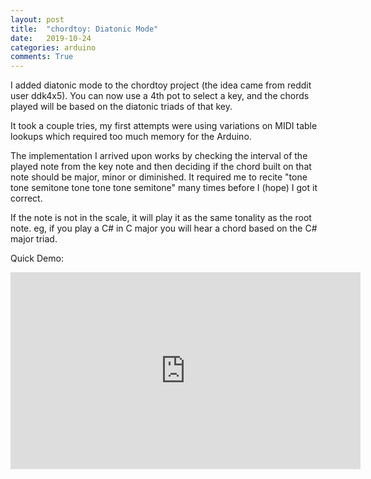 ```yaml
---
layout: post
title:  "chordtoy: Diatonic Mode"
date:   2019-10-24
categories: arduino
comments: True
---
```


I added diatonic mode to the chordtoy project (the idea came from reddit user ddk4x5). You can now use a 4th pot to select a key, and the chords played will be based on the diatonic triads of that key. 

It took a couple tries, my first attempts were using variations on MIDI table lookups which required too much memory for the Arduino.

The implementation I arrived upon works by checking the interval of the played note from the key note and then deciding if the chord built on that note should be major, minor or diminished. It required me to recite "tone tone semitone tone tone tone semitone" many times before I (hope) I got it correct.

If the note is not in the scale, it will play it as the same tonality as the root note. eg, if you play a C# in C major you will hear a chord based on the C# major triad.

Quick Demo:

<iframe width="560" height="315" src="https://www.youtube.com/embed/W6AAWXIQn-M" frameborder="0" allow="accelerometer; autoplay; encrypted-media; gyroscope; picture-in-picture" allowfullscreen></iframe>
